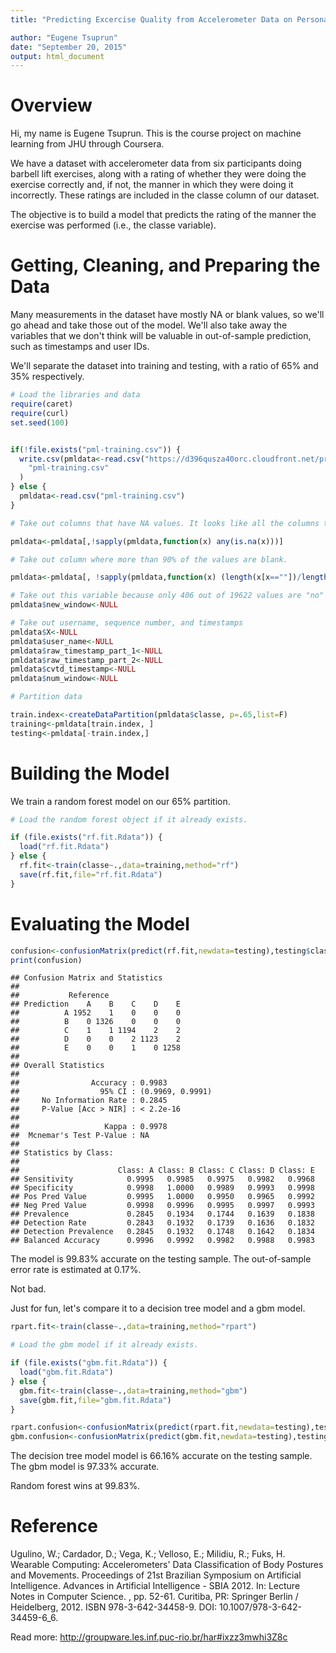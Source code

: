 ```yaml
---
title: "Predicting Excercise Quality from Accelerometer Data on Personal Fitness Devices (Course Project for Machine Learning)"

author: "Eugene Tsuprun"
date: "September 20, 2015"
output: html_document
---
```


# Overview

Hi, my name is Eugene Tsuprun. This is the course project on machine learning from JHU through Coursera.

We have a dataset with accelerometer data from six participants doing barbell lift exercises, along with a rating of whether they were doing the exercise correctly and, if not, the manner in which they were doing it incorrectly.  These ratings are included in the classe column of our dataset.

The objective is to build a model that predicts the rating of the manner the exercise was performed (i.e., the classe variable).


# Getting, Cleaning, and Preparing the Data

Many measurements in the dataset have mostly NA or blank values, so we'll go ahead and take those out of the model. We'll also take away the variables that we don't think will be valuable in out-of-sample prediction, such as timestamps and user IDs.

We'll separate the dataset into training and testing, with a ratio of 65% and 35% respectively.



```r
# Load the libraries and data
require(caret)
require(curl)
set.seed(100)


if(!file.exists("pml-training.csv")) {
  write.csv(pmldata<-read.csv("https://d396qusza40orc.cloudfront.net/predmachlearn/pml-training.csv"),
    "pml-training.csv"
  )
} else {
  pmldata<-read.csv("pml-training.csv")  
}

# Take out columns that have NA values. It looks like all the columns that have any NA values have a lot of them, so we won't take them into account. 

pmldata<-pmldata[,!sapply(pmldata,function(x) any(is.na(x)))]

# Take out column where more than 90% of the values are blank.

pmldata<-pmldata[, !sapply(pmldata,function(x) (length(x[x==""])/length(x)>.9))]

# Take out this variable because only 406 out of 19622 values are "no" (the rest are "yes").
pmldata$new_window<-NULL

# Take out username, sequence number, and timestamps
pmldata$X<-NULL
pmldata$user_name<-NULL
pmldata$raw_timestamp_part_1<-NULL
pmldata$raw_timestamp_part_2<-NULL
pmldata$cvtd_timestamp<-NULL
pmldata$num_window<-NULL

# Partition data 

train.index<-createDataPartition(pmldata$classe, p=.65,list=F)
training<-pmldata[train.index, ]
testing<-pmldata[-train.index,]
```

# Building the Model

We train a random forest model on our 65% partition.


```r
# Load the random forest object if it already exists. 

if (file.exists("rf.fit.Rdata")) {
  load("rf.fit.Rdata")
} else {
  rf.fit<-train(classe~.,data=training,method="rf")
  save(rf.fit,file="rf.fit.Rdata")
}
```

# Evaluating the Model


```r
confusion<-confusionMatrix(predict(rf.fit,newdata=testing),testing$classe)
print(confusion)
```

```
## Confusion Matrix and Statistics
## 
##           Reference
## Prediction    A    B    C    D    E
##          A 1952    1    0    0    0
##          B    0 1326    0    0    0
##          C    1    1 1194    2    2
##          D    0    0    2 1123    2
##          E    0    0    1    0 1258
## 
## Overall Statistics
##                                           
##                Accuracy : 0.9983          
##                  95% CI : (0.9969, 0.9991)
##     No Information Rate : 0.2845          
##     P-Value [Acc > NIR] : < 2.2e-16       
##                                           
##                   Kappa : 0.9978          
##  Mcnemar's Test P-Value : NA              
## 
## Statistics by Class:
## 
##                      Class: A Class: B Class: C Class: D Class: E
## Sensitivity            0.9995   0.9985   0.9975   0.9982   0.9968
## Specificity            0.9998   1.0000   0.9989   0.9993   0.9998
## Pos Pred Value         0.9995   1.0000   0.9950   0.9965   0.9992
## Neg Pred Value         0.9998   0.9996   0.9995   0.9997   0.9993
## Prevalence             0.2845   0.1934   0.1744   0.1639   0.1838
## Detection Rate         0.2843   0.1932   0.1739   0.1636   0.1832
## Detection Prevalence   0.2845   0.1932   0.1748   0.1642   0.1834
## Balanced Accuracy      0.9996   0.9992   0.9982   0.9988   0.9983
```

The model is 99.83% accurate on the testing sample. The out-of-sample error rate is estimated at  0.17%.

Not bad.

Just for fun, let's compare it to a decision tree model and a gbm model.


```r
rpart.fit<-train(classe~.,data=training,method="rpart")

# Load the gbm model if it already exists. 

if (file.exists("gbm.fit.Rdata")) {
  load("gbm.fit.Rdata")
} else {
  gbm.fit<-train(classe~.,data=training,method="gbm")
  save(gbm.fit,file="gbm.fit.Rdata")
}

rpart.confusion<-confusionMatrix(predict(rpart.fit,newdata=testing),testing$classe)
gbm.confusion<-confusionMatrix(predict(gbm.fit,newdata=testing),testing$classe)
```

The decision tree model model is 66.16% accurate on the testing sample. The gbm model is 97.33% accurate.

Random forest wins at 99.83%.


# Reference

Ugulino, W.; Cardador, D.; Vega, K.; Velloso, E.; Milidiu, R.; Fuks, H. Wearable Computing: Accelerometers' Data Classification of Body Postures and Movements. Proceedings of 21st Brazilian Symposium on Artificial Intelligence. Advances in Artificial Intelligence - SBIA 2012. In: Lecture Notes in Computer Science. , pp. 52-61. Curitiba, PR: Springer Berlin / Heidelberg, 2012. ISBN 978-3-642-34458-9. DOI: 10.1007/978-3-642-34459-6_6.

Read more: http://groupware.les.inf.puc-rio.br/har#ixzz3mwhi3Z8c
